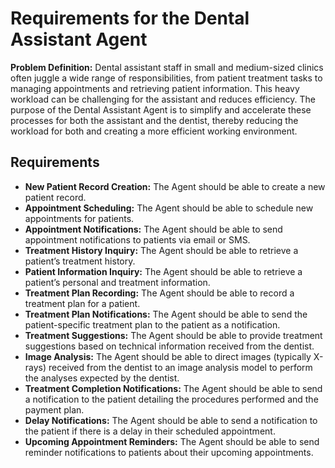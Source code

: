 # Requirements for the Dental Assistant Agent

**Problem Definition:** Dental assistant staff in small and medium-sized clinics often juggle a wide range of responsibilities, from patient treatment tasks to managing appointments and retrieving patient information. This heavy workload can be challenging for the assistant and reduces efficiency. The purpose of the Dental Assistant Agent is to simplify and accelerate these processes for both the assistant and the dentist, thereby reducing the workload for both and creating a more efficient working environment.

## Requirements

- **New Patient Record Creation:** The Agent should be able to create a new patient record.
- **Appointment Scheduling:** The Agent should be able to schedule new appointments for patients.
- **Appointment Notifications:** The Agent should be able to send appointment notifications to patients via email or SMS.
- **Treatment History Inquiry:** The Agent should be able to retrieve a patient’s treatment history.
- **Patient Information Inquiry:** The Agent should be able to retrieve a patient’s personal and treatment information.
- **Treatment Plan Recording:** The Agent should be able to record a treatment plan for a patient.
- **Treatment Plan Notifications:** The Agent should be able to send the patient-specific treatment plan to the patient as a notification.
- **Treatment Suggestions:** The Agent should be able to provide treatment suggestions based on technical information received from the dentist.
- **Image Analysis:** The Agent should be able to direct images (typically X-rays) received from the dentist to an image analysis model to perform the analyses expected by the dentist.
- **Treatment Completion Notifications:** The Agent should be able to send a notification to the patient detailing the procedures performed and the payment plan.
- **Delay Notifications:** The Agent should be able to send a notification to the patient if there is a delay in their scheduled appointment.
- **Upcoming Appointment Reminders:** The Agent should be able to send reminder notifications to patients about their upcoming appointments.
